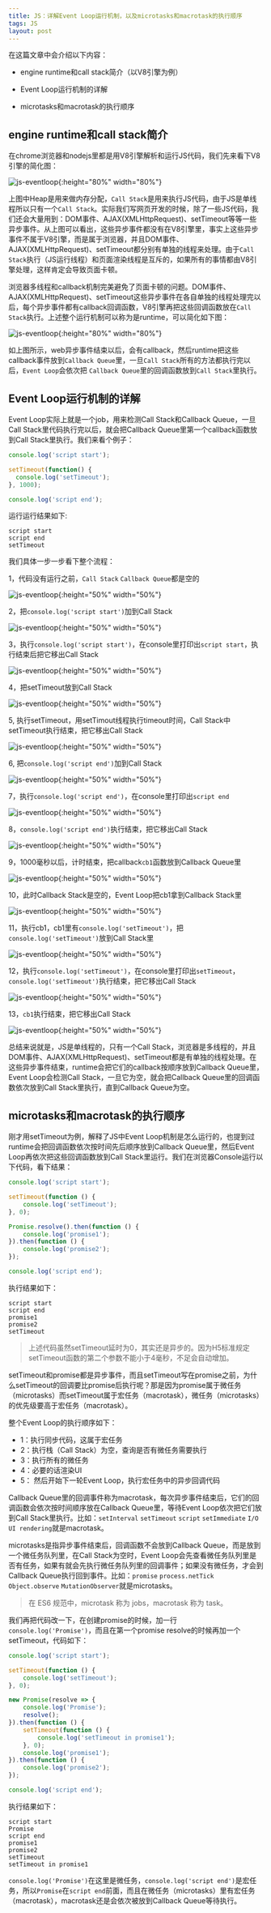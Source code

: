 ```yaml
---
title: JS：详解Event Loop运行机制，以及microtasks和macrotask的执行顺序
tags: JS
layout: post
---
```


在这篇文章中会介绍以下内容：
- engine runtime和call stack简介（以V8引擎为例）

- Event Loop运行机制的详解

- microtasks和macrotask的执行顺序

## engine runtime和call stack简介

在chrome浏览器和nodejs里都是用V8引擎解析和运行JS代码，我们先来看下V8引擎的简化图：

![js-eventloop](/assets/images/posts/js/js-eventloop01.png){:height="80%" width="80%"}

上图中Heap是用来做内存分配，```Call Stack```是用来执行JS代码，由于JS是单线程所以只有一个```Call Stack```。实际我们写网页开发的时候，除了一些JS代码，我们还会大量用到：DOM事件、AJAX(XMLHttpRequest)、setTimeout等等一些异步事件。从上图可以看出，这些异步事件都没有在V8引擎里，事实上这些异步事件不属于V8引擎，而是属于浏览器，并且DOM事件、AJAX(XMLHttpRequest)、setTimeout都分别有单独的线程来处理。由于```Call Stack```执行（JS运行线程）和页面渲染线程是互斥的，如果所有的事情都由V8引擎处理，这样肯定会导致页面卡顿。


浏览器多线程和callback机制完美避免了页面卡顿的问题。DOM事件、AJAX(XMLHttpRequest)、setTimeout这些异步事件在各自单独的线程处理完以后，每个异步事件都有callback回调函数，V8引擎再把这些回调函数放在```Call Stack```执行。上述整个运行机制可以称为是runtime，可以简化如下图：

![js-eventloop](/assets/images/posts/js/js-eventloop02.png){:height="80%" width="80%"}

如上图所示，web异步事件结束以后，会有callback，然后runtime把这些callback事件放到```Callback Queue```里，一旦```Call Stack```所有的方法都执行完以后，```Event Loop```会依次把 ```Callback Queue```里的回调函数放到```Call Stack```里执行。

## Event Loop运行机制的详解

Event Loop实际上就是一个job，用来检测Call Stack和Callback Queue，一旦Call Stack里代码执行完以后，就会把Callback Queue里第一个callback函数放到Call Stack里执行。我们来看个例子：

```js
console.log('script start');

setTimeout(function() {
  console.log('setTimeout');
}, 1000);

console.log('script end');
```
运行运行结果如下:

```
script start
script end
setTimeout
```
我们具体一步一步看下整个流程：


1，代码没有运行之前，```Call Stack``` ```Callback Queue```都是空的 

![js-eventloop](/assets/images/posts/js/js-eventloop03.png){:height="50%" width="50%"}


2，把```console.log('script start')```加到Call Stack

![js-eventloop](/assets/images/posts/js/js-eventloop04.png){:height="50%" width="50%"}

3，执行```console.log('script start')```，在console里打印出```script start```，执行结束后把它移出Call Stack

![js-eventloop](/assets/images/posts/js/js-eventloop05.png){:height="50%" width="50%"}

4，把setTimeout放到Call Stack

![js-eventloop](/assets/images/posts/js/js-eventloop06.png){:height="50%" width="50%"}

5, 执行setTimeout，用setTimout线程执行timeout时间，Call Stack中setTimeout执行结束，把它移出Call Stack

![js-eventloop](/assets/images/posts/js/js-eventloop07.png){:height="50%" width="50%"}

6, 把```console.log('script end')```加到Call Stack

![js-eventloop](/assets/images/posts/js/js-eventloop08.png){:height="50%" width="50%"}

7，执行```console.log('script end')```，在console里打印出```script end```

![js-eventloop](/assets/images/posts/js/js-eventloop09.png){:height="50%" width="50%"}


8，```console.log('script end')```执行结束，把它移出Call Stack


![js-eventloop](/assets/images/posts/js/js-eventloop10.png){:height="50%" width="50%"}

9，1000毫秒以后，计时结束，把callback```cb1```函数放到Callback Queue里

![js-eventloop](/assets/images/posts/js/js-eventloop11.png){:height="50%" width="50%"}

10，此时Callback Stack是空的，Event Loop把cb1拿到Callback Stack里

![js-eventloop](/assets/images/posts/js/js-eventloop12.png){:height="50%" width="50%"}

11，执行cb1，cb1里有```console.log('setTimeout')```，把```console.log('setTimeout')```放到Call Stack里

![js-eventloop](/assets/images/posts/js/js-eventloop13.png){:height="50%" width="50%"}

12，执行```console.log('setTimeout')```，在console里打印出```setTimeout```，```console.log('setTimeout')```执行结束，把它移出Call Stack

![js-eventloop](/assets/images/posts/js/js-eventloop14.png){:height="50%" width="50%"}

13，```cb1```执行结束，把它移出Call Stack

![js-eventloop](/assets/images/posts/js/js-eventloop15.png){:height="50%" width="50%"}


总结来说就是，JS是单线程的，只有一个Call Stack，浏览器是多线程的，并且DOM事件、AJAX(XMLHttpRequest)、setTimeout都是有单独的线程处理。在这些异步事件结束，runtime会把它们的callback按顺序放到Callback Queue里，Event Loop会检测Call Stack，一旦它为空，就会把Callback Queue里的回调函数依次放到Call Stack里执行，直到Callback Queue为空。

## microtasks和macrotask的执行顺序

刚才用setTimeout为例，解释了JS中Event Loop机制是怎么运行的，也提到过runtime会把回调函数依次按时间先后顺序放到Callback Queue里，然后Event Loop再依次把这些回调函数放到Call Stack里运行。我们在浏览器Console运行以下代码，看下结果：

```js
console.log('script start');

setTimeout(function () {
    console.log('setTimeout');
}, 0);

Promise.resolve().then(function () {
    console.log('promise1');
}).then(function () {
    console.log('promise2');
});

console.log('script end');
```
执行结果如下：

```
script start
script end
promise1
promise2
setTimeout
```
<blockquote>
<p>
上述代码虽然setTimeout延时为0，其实还是异步的。因为H5标准规定setTimeout函数的第二个参数不能小于4毫秒，不足会自动增加。
</p>
</blockquote>

setTimeout和promise都是异步事件，而且setTimeout写在promise之前，为什么setTimeout的回调要比promise后执行呢？那是因为promise属于微任务（microtasks）而setTimeout属于宏任务（macrotask），微任务（microtasks）的优先级要高于宏任务（macrotask）。


整个Event Loop的执行顺序如下：
- 1：执行同步代码，这属于宏任务
- 2：执行栈（Call Stack）为空，查询是否有微任务需要执行
- 3：执行所有的微任务
- 4：必要的话渲染UI
- 5： 然后开始下一轮Event Loop，执行宏任务中的异步回调代码


Callback Queue里的回调事件称为macrotask，每次异步事件结束后，它们的回调函数会依次按时间顺序放在Callback Queue里，等待Event Loop依次把它们放到Call Stack里执行。比如：```setInterval``` ```setTimeout``` ```script``` ```setImmediate``` ```I/O``` ```UI rendering```就是macrotask。


microtasks是指异步事件结束后，回调函数不会放到Callback Queue，而是放到一个微任务队列里，在Call Stack为空时，Event Loop会先查看微任务队列里是否有任务，如果有就会先执行微任务队列里的回调事件；如果没有微任务，才会到Callback Queue执行回到事件。比如：```promise``` ```process.netTick``` ```Object.observe``` ```MutationObserver```就是microtasks。

<blockquote>
<p>
在 ES6 规范中，microtask 称为 jobs，macrotask 称为 task。
</p>
</blockquote>


我们再把代码改一下，在创建promise的时候，加一行```console.log('Promise')```，而且在第一个promise resolve的时候再加一个setTimeout，代码如下：
```js
console.log('script start');

setTimeout(function () {
    console.log('setTimeout');
}, 0);

new Promise(resolve => {
    console.log('Promise');
    resolve();
}).then(function () {
    setTimeout(function () {
        console.log('setTimeout in promise1');
    }, 0);
    console.log('promise1');
}).then(function () {
    console.log('promise2');
});

console.log('script end');
```
执行结果如下：

```
script start
Promise
script end
promise1
promise2
setTimeout
setTimeout in promise1
```

```console.log('Promise')```在这里是微任务，```console.log('script end')```是宏任务，所以```Promise```在```script end```前面，而且在微任务（microtasks）里有宏任务（macrotask），macrotask还是会依次被放到Callback Queue等待执行。


